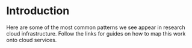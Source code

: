 # Introduction

Here are some of the most common patterns we see appear in research cloud infrastructure. Follow the links for guides on how to map this work onto cloud services.
